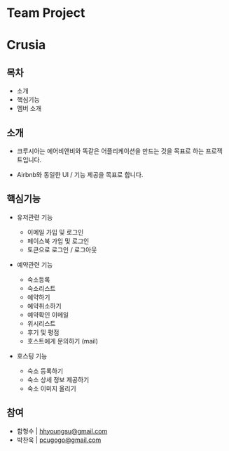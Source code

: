 # Team Project

# Crusia

## 목차

- 소개
- 핵심기능
- 멤버 소개
## 소개

- 크루시아는 에어비앤비와 똑같은 어플리케이션을 만드는 것을 목표로 하는 프로젝트입니다.

- Airbnb와 동일한 UI / 기능 제공을 목표로 합니다.

## 핵심기능

* 유저관련 기능
	- 이메일 가입 및 로그인
	- 페이스북 가입 및 로그인
	- 토큰으로 로그인 / 로그아웃
	
* 예약관련 기능
	- 숙소등록
	- 숙소리스트
	- 예약하기
	- 예약취소하기
	- 예약확인 이메일
	- 위시리스트
	- 후기 및 평점
	- 호스트에게 문의하기 (mail)

* 호스팅 기능
	- 숙소 등록하기
	- 숙소 상세 정보 제공하기
	- 숙소 이미지 올리기

	
## 참여

- 함형수	| <hhyoungsu@gmail.com> 
- 박찬욱	| <pcugogo@gmail.com> 